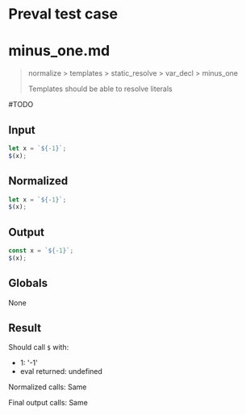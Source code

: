 # Preval test case

# minus_one.md

> normalize > templates > static_resolve > var_decl > minus_one
>
> Templates should be able to resolve literals

#TODO

## Input

`````js filename=intro
let x = `${-1}`;
$(x);
`````

## Normalized

`````js filename=intro
let x = `${-1}`;
$(x);
`````

## Output

`````js filename=intro
const x = `${-1}`;
$(x);
`````

## Globals

None

## Result

Should call `$` with:
 - 1: '-1'
 - eval returned: undefined

Normalized calls: Same

Final output calls: Same
